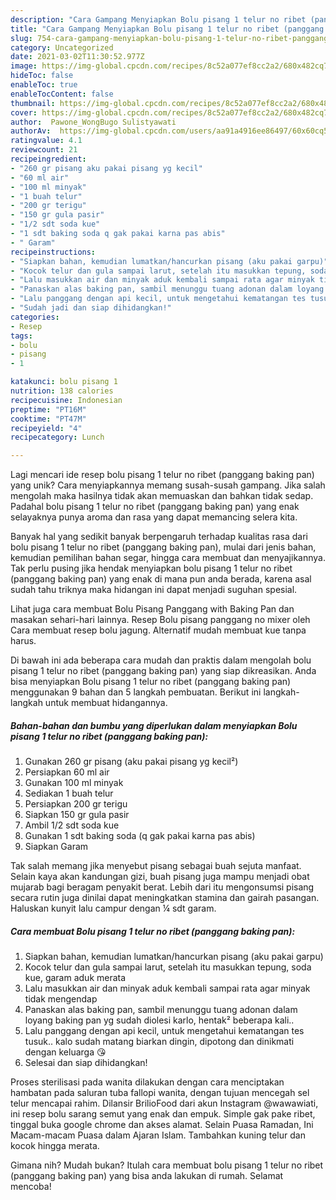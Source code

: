 ```yaml
---
description: "Cara Gampang Menyiapkan Bolu pisang 1 telur no ribet (panggang baking pan) yang Lezat"
title: "Cara Gampang Menyiapkan Bolu pisang 1 telur no ribet (panggang baking pan) yang Lezat"
slug: 754-cara-gampang-menyiapkan-bolu-pisang-1-telur-no-ribet-panggang-baking-pan-yang-lezat
category: Uncategorized
date: 2021-03-02T11:30:52.977Z
image: https://img-global.cpcdn.com/recipes/8c52a077ef8cc2a2/680x482cq70/bolu-pisang-1-telur-no-ribet-panggang-baking-pan-foto-resep-utama.jpg
hideToc: false
enableToc: true
enableTocContent: false
thumbnail: https://img-global.cpcdn.com/recipes/8c52a077ef8cc2a2/680x482cq70/bolu-pisang-1-telur-no-ribet-panggang-baking-pan-foto-resep-utama.jpg
cover: https://img-global.cpcdn.com/recipes/8c52a077ef8cc2a2/680x482cq70/bolu-pisang-1-telur-no-ribet-panggang-baking-pan-foto-resep-utama.jpg
author:  Pawone_WongBugo Sulistyawati
authorAv:  https://img-global.cpcdn.com/users/aa91a4916ee86497/60x60cq50/avatar.jpg
ratingvalue: 4.1
reviewcount: 21
recipeingredient:
- "260 gr pisang aku pakai pisang yg kecil"
- "60 ml air"
- "100 ml minyak"
- "1 buah telur"
- "200 gr terigu"
- "150 gr gula pasir"
- "1/2 sdt soda kue"
- "1 sdt baking soda q gak pakai karna pas abis"
- " Garam"
recipeinstructions:
- "Siapkan bahan, kemudian lumatkan/hancurkan pisang (aku pakai garpu)"
- "Kocok telur dan gula sampai larut, setelah itu masukkan tepung, soda kue, garam aduk merata"
- "Lalu masukkan air dan minyak aduk kembali sampai rata agar minyak tidak mengendap"
- "Panaskan alas baking pan, sambil menunggu tuang adonan dalam loyang baking pan yg sudah diolesi karlo, hentak² beberapa kali.."
- "Lalu panggang dengan api kecil, untuk mengetahui kematangan tes tusuk.. kalo sudah matang biarkan dingin, dipotong dan dinikmati dengan keluarga 😘"
- "Sudah jadi dan siap dihidangkan!"
categories:
- Resep
tags:
- bolu
- pisang
- 1

katakunci: bolu pisang 1 
nutrition: 138 calories
recipecuisine: Indonesian
preptime: "PT16M"
cooktime: "PT47M"
recipeyield: "4"
recipecategory: Lunch

---
```



Lagi mencari ide resep bolu pisang 1 telur no ribet (panggang baking pan) yang unik? Cara menyiapkannya memang susah-susah gampang. Jika salah mengolah maka hasilnya tidak akan memuaskan dan bahkan tidak sedap. Padahal bolu pisang 1 telur no ribet (panggang baking pan) yang enak selayaknya punya aroma dan rasa yang dapat memancing selera kita.


Banyak hal yang sedikit banyak berpengaruh terhadap kualitas rasa dari bolu pisang 1 telur no ribet (panggang baking pan), mulai dari jenis bahan, kemudian pemilihan bahan segar, hingga cara membuat dan menyajikannya. Tak perlu pusing jika hendak menyiapkan bolu pisang 1 telur no ribet (panggang baking pan) yang enak di mana pun anda berada, karena asal sudah tahu triknya maka hidangan ini dapat menjadi suguhan spesial.

Lihat juga cara membuat Bolu Pisang Panggang with Baking Pan dan masakan sehari-hari lainnya. Resep Bolu pisang panggang no mixer oleh Cara membuat resep bolu jagung. Alternatif mudah membuat kue tanpa harus.


Di bawah ini ada beberapa cara mudah dan praktis dalam mengolah bolu pisang 1 telur no ribet (panggang baking pan) yang siap dikreasikan. Anda bisa menyiapkan Bolu pisang 1 telur no ribet (panggang baking pan) menggunakan 9 bahan dan 5 langkah pembuatan. Berikut ini langkah-langkah untuk membuat hidangannya.

<!--inarticleads1-->

##### Bahan-bahan dan bumbu yang diperlukan dalam menyiapkan Bolu pisang 1 telur no ribet (panggang baking pan):

1. Gunakan 260 gr pisang (aku pakai pisang yg kecil²)
1. Persiapkan 60 ml air
1. Gunakan 100 ml minyak
1. Sediakan 1 buah telur
1. Persiapkan 200 gr terigu
1. Siapkan 150 gr gula pasir
1. Ambil 1/2 sdt soda kue
1. Gunakan 1 sdt baking soda (q gak pakai karna pas abis)
1. Siapkan  Garam


Tak salah memang jika menyebut pisang sebagai buah sejuta manfaat. Selain kaya akan kandungan gizi, buah pisang juga mampu menjadi obat mujarab bagi beragam penyakit berat. Lebih dari itu mengonsumsi pisang secara rutin juga dinilai dapat meningkatkan stamina dan gairah pasangan. Haluskan kunyit lalu campur dengan ¼ sdt garam. 

<!--inarticleads2-->

##### Cara membuat Bolu pisang 1 telur no ribet (panggang baking pan):

1. Siapkan bahan, kemudian lumatkan/hancurkan pisang (aku pakai garpu)
1. Kocok telur dan gula sampai larut, setelah itu masukkan tepung, soda kue, garam aduk merata
1. Lalu masukkan air dan minyak aduk kembali sampai rata agar minyak tidak mengendap
1. Panaskan alas baking pan, sambil menunggu tuang adonan dalam loyang baking pan yg sudah diolesi karlo, hentak² beberapa kali..
1. Lalu panggang dengan api kecil, untuk mengetahui kematangan tes tusuk.. kalo sudah matang biarkan dingin, dipotong dan dinikmati dengan keluarga 😘
1. Selesai dan siap dihidangkan!

Proses sterilisasi pada wanita dilakukan dengan cara menciptakan hambatan pada saluran tuba fallopi wanita, dengan tujuan mencegah sel telur mencapai rahim. Dilansir BrilioFood dari akun Instagram @wawawiati, ini resep bolu sarang semut yang enak dan empuk. Simple gak pake ribet, tinggal buka google chrome dan akses alamat. Selain Puasa Ramadan, Ini Macam-macam Puasa dalam Ajaran Islam. Tambahkan kuning telur dan kocok hingga merata. 

Gimana nih? Mudah bukan? Itulah cara membuat bolu pisang 1 telur no ribet (panggang baking pan) yang bisa anda lakukan di rumah. Selamat mencoba!
